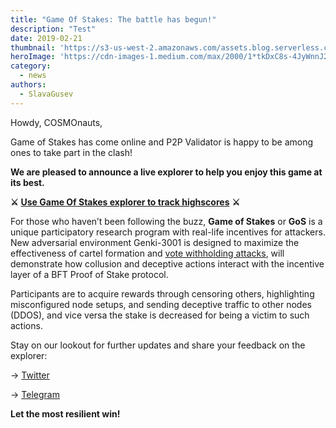 ```yaml
---
title: "Game Of Stakes: The battle has begun!"
description: "Test"
date: 2019-02-21
thumbnail: 'https://s3-us-west-2.amazonaws.com/assets.blog.serverless.com/top-3/top-3-thumbnail.png'
heroImage: 'https://cdn-images-1.medium.com/max/2000/1*tkDxC8s-4JyWnnJ2vDZ0-g.jpeg'
category:
  - news
authors: 
  - SlavaGusev
---
```


Howdy, COSMOnauts,

Game of Stakes has come online and P2P Validator is happy to be among ones to take part in the clash!

**We are pleased to announce a live explorer to help you enjoy this game at its best.**

**⚔** [**Use Game Of Stakes explorer to track highscores**](https://cosmos.p2p.org/?utm_source=1post_medium&utm_medium=blog&utm_campaign=GoS) **⚔️**

For those who haven’t been following the buzz,  **Game of Stakes** or  **GoS**  is a unique participatory research program with real-life incentives for attackers. New adversarial environment Genki-3001 is designed to maximize the effectiveness of cartel formation and  [vote withholding attacks](https://medium.com/tendermint/the-game-of-stakes-its-time-for-some-game-theory-278608c94e6e), will demonstrate how collusion and deceptive actions interact with the incentive layer of a BFT Proof of Stake protocol.

Participants are to acquire rewards through censoring others, highlighting misconfigured node setups, and sending deceptive traffic to other nodes (DDOS), and vice versa the stake is decreased for being a victim to such actions.

Stay on our lookout for further updates and share your feedback on the explorer:

→  [Twitter](https://twitter.com/p2pvalidator)

→  [Telegram](https://t.me/p2porg)

**Let the most resilient win!**
